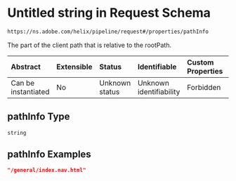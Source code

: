 # Untitled string in Request Schema

```txt
https://ns.adobe.com/helix/pipeline/request#/properties/pathInfo
```

The part of the client path that is relative to the rootPath.

| Abstract            | Extensible | Status         | Identifiable            | Custom Properties | Additional Properties | Access Restrictions | Defined In                                                          |
| :------------------ | :--------- | :------------- | :---------------------- | :---------------- | :-------------------- | :------------------ | :------------------------------------------------------------------ |
| Can be instantiated | No         | Unknown status | Unknown identifiability | Forbidden         | Allowed               | none                | [request.schema.json\*](request.schema.json "open original schema") |

## pathInfo Type

`string`

## pathInfo Examples

```json
"/general/index.nav.html"
```
